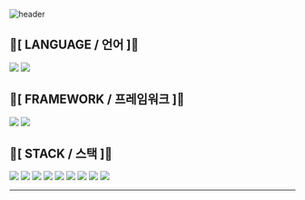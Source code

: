 ![header](https://capsule-render.vercel.app/api?type=venom&height=200&color=gradient&text=KINGYJ00%20&fontAlign=50&textBg=false)


## 🤼[ LANGUAGE / 언어 ]🤼
<img src="https://img.shields.io/badge/JAVA-FC4C02?style=flat-square&"/> <img src="https://img.shields.io/badge/KOTLIN-7F52FF?style=flat-square&logo=kotlin&logoColor=white"/>

## 🏰[ FRAMEWORK / 프레임워크 ]🏰
<img src="https://img.shields.io/badge/SPRING-6DB33F?style=flat-square&logo=spring&logoColor=white"/> <img src="https://img.shields.io/badge/SPRINGBOOT-6DB33F?style=flat-square&logo=springboot&logoColor=white"/> 

## 🧽[ STACK / 스택 ]🧽
<img src="https://img.shields.io/badge/SpringSecurity-6DB33F?style=flat-square&logo=springsecurity&logoColor=white"/> <img src="https://img.shields.io/badge/JSON-000000?style=flat-square&logo=json&logoColor=white"/>
<img src="https://img.shields.io/badge/REDIS-FF4438?style=flat-square&logo=redis&logoColor=white"/> <img src="https://img.shields.io/badge/DBEAVER-382923?style=flat-square&logo=dbeaver&logoColor=white"/> 
<img src="https://img.shields.io/badge/MySQL-4479A1?style=flat-square&logo=mysql&logoColor=white"/> <img src="https://img.shields.io/badge/DOCKER-2496ED?style=flat-square&logo=docker&logoColor=white"/>
<img src="https://img.shields.io/badge/FIGMA-F24E1E?style=flat-square&logo=figma&logoColor=white"/> <img src="https://img.shields.io/badge/PHOTOSHOP-002E5F?style=flat-square&"/>
<img src="https://img.shields.io/badge/REACT-61DAFB?style=flat-square&logo=react&logoColor=black"/>

---
